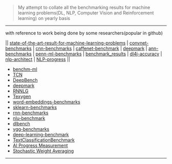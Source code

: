 > My attempt to collate all the benchmarking results for machine learning problems(DL, NLP, Computer Vision and Reinforcement learning) on yearly basis

--------------------

with reference to work being done by some researchers(popular in github)


|| [state-of-the-art-result-for-machine-learning-problems](https://github.com/RedditSota/state-of-the-art-result-for-machine-learning-problems) | [convnet-benchmarks](https://github.com/soumith/convnet-benchmarks) | [cnn-benchmarks](https://github.com/jcjohnson/cnn-benchmarks) | [caffenet-benchmark](https://github.com/ducha-aiki/caffenet-benchmark) | [deepmark](https://github.com/DeepMark/deepmark) | [ann-benchmarks](https://github.com/erikbern/ann-benchmarks) | [penn-ml-benchmarks](https://github.com/EpistasisLab/penn-ml-benchmarks) | [benchmark_results](https://github.com/foolwood/benchmark_results) | [dl4j-accuracy](https://deeplearning4j.org/accuracy) | [nlp-architect](https://github.com/NervanaSystems/nlp-architect) | [NLP-progress](https://github.com/sebastianruder/NLP-progress) ||


- [benchm-ml](https://github.com/szilard/benchm-ml)
- [TCN](https://github.com/locuslab/TCN)
- [DeepBench](https://github.com/baidu-research/DeepBench)
- [deepmark](https://github.com/DeepMark/deepmark)
- [RNNLG](https://github.com/shawnwun/RNNLG)
- [Texygen](https://github.com/geek-ai/Texygen)
- [word-embeddings-benchmarks](https://github.com/kudkudak/word-embeddings-benchmarks)
- [sklearn-benchmarks](https://github.com/rhiever/sklearn-benchmarks)
- [rnn-benchmarks](https://github.com/glample/rnn-benchmarks)
- [nlu-benchmark](https://github.com/snipsco/nlu-benchmark)
- [dlbench](https://github.com/hclhkbu/dlbench)
- [vgg-benchmarks](https://github.com/aizvorski/vgg-benchmarks)
- [deep-learning-benchmark](https://github.com/u39kun/deep-learning-benchmark) 
- [TextClassificationBenchmark](https://github.com/wabyking/TextClassificationBenchmark)
- [AI Progress Measurement](https://www.eff.org/ai/metrics)
- [Stochastic Weight Averaging](https://towardsdatascience.com/stochastic-weight-averaging-a-new-way-to-get-state-of-the-art-results-in-deep-learning-c639ccf36a)

------------------

